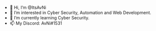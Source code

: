 - 👋 Hi, I’m @ItsAvNi
- 👀 I’m interested in Cyber Security, Automation and Web Development.
- 🌱 I’m currently learning Cyber Security.
- 📫 My Discord: AvNi#1531

<!---
ItsAvNi/ItsAvNi is a ✨ special ✨ repository because its `README.md` (this file) appears on your GitHub profile.
You can click the Preview link to take a look at your changes.
--->
